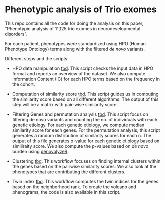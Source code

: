 # Phenotypic analysis of Trio exomes

This repo contains all the code for doing the analysis on this paper, "Phenotypic analysis of 11,125 trio exomes in neurodevelopmental disorders". 

For each patient, phenotypes were standardized using HPO (Human Phenotype Ontology) terms along with the filtered _de novo_ variants. 

Different steps and the scripts:

- HPO data manipulation [tbd](tbd). This script checks the input data in HPO format and reports an overview of the dataset. We also compute Information Content (IC) for each HPO terms based on the frequency in the cohort.

- Computation of similarity score [tbd](tbd). This script guides us in computing the similarity score based on all different algorithms. The output of this step will be a matrix with pair-wise similarity score.

- Filtering Genes and permutation analysis [tbd](tbd). This script focus on filtering de novo variants and counting the no. of individuals with each genetic etiology. For each genetic etiology, we compute median similarity score for each genes. For the permutation analysis, this script generates a random distribution of similarity scores for each n. The output of this file generates p-value for each genetic etiology based on similiraity score. We also compute the p-values based on _de novo_ burden using [denovolyzeR](https://github.com/jamesware/denovolyzeR). 

-  Clustering [tbd](tbd). This workflow focuses on finding internal clusters within the genes based on the pairwise similarity scores. We also look at the phenotypes that are contributing the different clusters.

-  Twin index [tbd](tbd). This workflow computes the twin indices for the genes based on the neighborhood rank. To create the volcano and phenograms, the code is also available in this script. 
